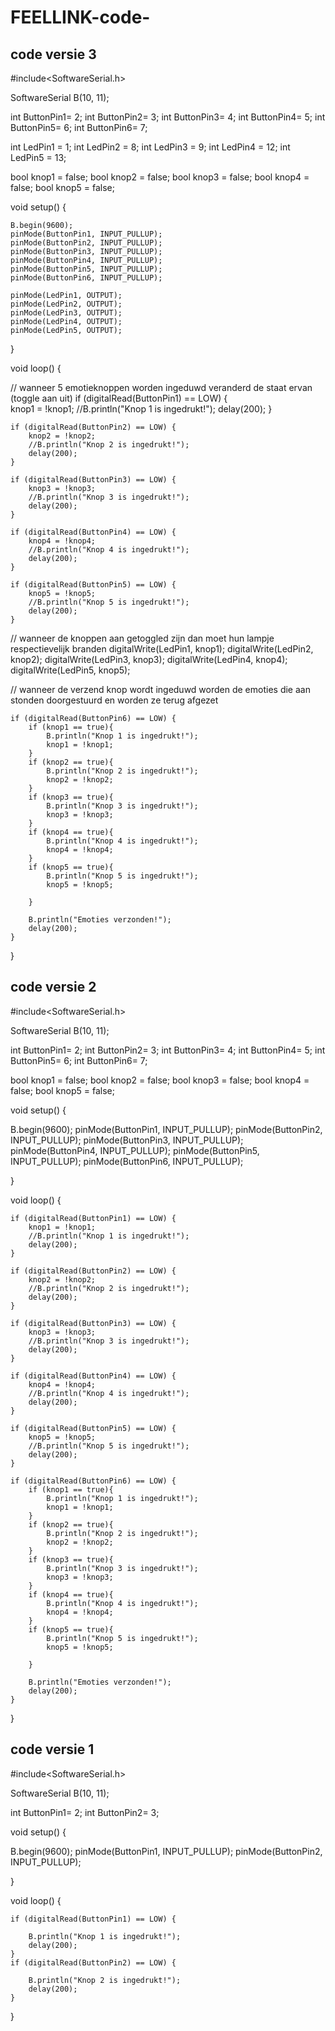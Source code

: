 # FEELLINK-code-

## code versie 3
#include<SoftwareSerial.h>

SoftwareSerial B(10, 11);

int ButtonPin1= 2;
int ButtonPin2= 3;
int ButtonPin3= 4;
int ButtonPin4= 5;
int ButtonPin5= 6;
int ButtonPin6= 7;

int LedPin1 = 1;
int LedPin2 = 8;
int LedPin3 = 9;
int LedPin4 = 12;
int LedPin5 = 13;

bool knop1 = false;
bool knop2 = false;
bool knop3 = false;
bool knop4 = false;
bool knop5 = false;



void setup() {

    B.begin(9600);
    pinMode(ButtonPin1, INPUT_PULLUP);
    pinMode(ButtonPin2, INPUT_PULLUP);
    pinMode(ButtonPin3, INPUT_PULLUP);
    pinMode(ButtonPin4, INPUT_PULLUP);
    pinMode(ButtonPin5, INPUT_PULLUP);
    pinMode(ButtonPin6, INPUT_PULLUP);

    pinMode(LedPin1, OUTPUT);
    pinMode(LedPin2, OUTPUT);
    pinMode(LedPin3, OUTPUT);
    pinMode(LedPin4, OUTPUT);
    pinMode(LedPin5, OUTPUT);
}


void loop() {

// wanneer 5 emotieknoppen worden ingeduwd veranderd de staat ervan (toggle aan uit)
    if (digitalRead(ButtonPin1) == LOW) {  
        knop1 = !knop1; 
        //B.println("Knop 1 is ingedrukt!");
        delay(200);
    } 

    if (digitalRead(ButtonPin2) == LOW) {  
        knop2 = !knop2;
        //B.println("Knop 2 is ingedrukt!");
        delay(200);
    } 

    if (digitalRead(ButtonPin3) == LOW) {  
        knop3 = !knop3;
        //B.println("Knop 3 is ingedrukt!");
        delay(200);
    } 
    
    if (digitalRead(ButtonPin4) == LOW) {  
        knop4 = !knop4;
        //B.println("Knop 4 is ingedrukt!");
        delay(200);
    }    

    if (digitalRead(ButtonPin5) == LOW) {  
        knop5 = !knop5;
        //B.println("Knop 5 is ingedrukt!");
        delay(200);
    }
// wanneer de knoppen aan getoggled zijn dan moet hun lampje respectievelijk branden
    digitalWrite(LedPin1, knop1);
    digitalWrite(LedPin2, knop2);
    digitalWrite(LedPin3, knop3);
    digitalWrite(LedPin4, knop4);
    digitalWrite(LedPin5, knop5);
    

// wanneer de verzend knop wordt ingeduwd worden de emoties die aan stonden doorgestuurd en worden ze terug afgezet

    if (digitalRead(ButtonPin6) == LOW) {  
        if (knop1 == true){
            B.println("Knop 1 is ingedrukt!");
            knop1 = !knop1;
        }
        if (knop2 == true){
            B.println("Knop 2 is ingedrukt!");
            knop2 = !knop2;
        }
        if (knop3 == true){
            B.println("Knop 3 is ingedrukt!");
            knop3 = !knop3;
        }
        if (knop4 == true){
            B.println("Knop 4 is ingedrukt!");
            knop4 = !knop4;
        }
        if (knop5 == true){
            B.println("Knop 5 is ingedrukt!");
            knop5 = !knop5;

        }
        
        B.println("Emoties verzonden!");
        delay(200);
    }
    
}

## code versie 2

#include<SoftwareSerial.h>

SoftwareSerial B(10, 11);

int ButtonPin1= 2;
int ButtonPin2= 3;
int ButtonPin3= 4;
int ButtonPin4= 5;
int ButtonPin5= 6;
int ButtonPin6= 7;

bool knop1 = false;
bool knop2 = false;
bool knop3 = false;
bool knop4 = false;
bool knop5 = false;



void setup() {

  B.begin(9600);
  pinMode(ButtonPin1, INPUT_PULLUP);
  pinMode(ButtonPin2, INPUT_PULLUP);
  pinMode(ButtonPin3, INPUT_PULLUP);
  pinMode(ButtonPin4, INPUT_PULLUP);
  pinMode(ButtonPin5, INPUT_PULLUP);
  pinMode(ButtonPin6, INPUT_PULLUP);

}


void loop() {


    if (digitalRead(ButtonPin1) == LOW) {  
        knop1 = !knop1; 
        //B.println("Knop 1 is ingedrukt!");
        delay(200);
    } 

    if (digitalRead(ButtonPin2) == LOW) {  
        knop2 = !knop2;
        //B.println("Knop 2 is ingedrukt!");
        delay(200);
    } 

    if (digitalRead(ButtonPin3) == LOW) {  
        knop3 = !knop3;
        //B.println("Knop 3 is ingedrukt!");
        delay(200);
    } 
    
    if (digitalRead(ButtonPin4) == LOW) {  
        knop4 = !knop4;
        //B.println("Knop 4 is ingedrukt!");
        delay(200);
    }    

    if (digitalRead(ButtonPin5) == LOW) {  
        knop5 = !knop5;
        //B.println("Knop 5 is ingedrukt!");
        delay(200);
    }

    if (digitalRead(ButtonPin6) == LOW) {  
        if (knop1 == true){
            B.println("Knop 1 is ingedrukt!");
            knop1 = !knop1;
        }
        if (knop2 == true){
            B.println("Knop 2 is ingedrukt!");
            knop2 = !knop2;
        }
        if (knop3 == true){
            B.println("Knop 3 is ingedrukt!");
            knop3 = !knop3;
        }
        if (knop4 == true){
            B.println("Knop 4 is ingedrukt!");
            knop4 = !knop4;
        }
        if (knop5 == true){
            B.println("Knop 5 is ingedrukt!");
            knop5 = !knop5;

        }
        
        B.println("Emoties verzonden!");
        delay(200);
    }
    
}


## code versie 1 

#include<SoftwareSerial.h>

SoftwareSerial B(10, 11);

int ButtonPin1= 2;
int ButtonPin2= 3;

void setup() {

  B.begin(9600);
  pinMode(ButtonPin1, INPUT_PULLUP);
  pinMode(ButtonPin2, INPUT_PULLUP);

}


void loop() {
    
    if (digitalRead(ButtonPin1) == LOW) {  
        
        B.println("Knop 1 is ingedrukt!");
        delay(200);
    }    
    if (digitalRead(ButtonPin2) == LOW) {  
        
        B.println("Knop 2 is ingedrukt!");
        delay(200);
    }
    
}
